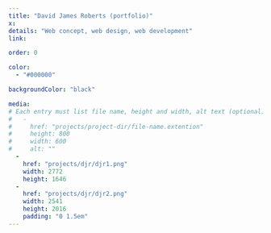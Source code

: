 ```yaml
---
title: "David James Roberts (portfolio)"
x:
details: "Web concept, web design, web development"
link:

order: 0

color: 
  - "#000000"

backgroundColor: "black"

media: 
# Each entry must list file name, height and width, alt text (optional)
#   -
#     href: "projects/project-dir/file-name.extention"
#     height: 800
#     width: 600
#     alt: ""
  -
    href: "projects/djr/djr1.png"
    width: 2772
    height: 1646
  -
    href: "projects/djr/djr2.png"
    width: 2541
    height: 2016
    padding: "0 1.5em"
---
```

